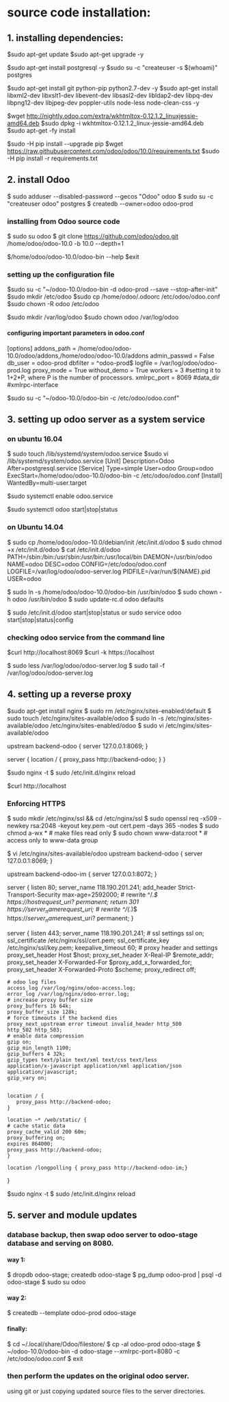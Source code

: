# source code installation:
## 1.  installing dependencies:
$sudo apt-get update
$sudo apt-get upgrade -y

$sudo apt-get install postgresql -y
$sudo su -c "createuser -s $(whoami)" postgres

$sudo apt-get install git python-pip python2.7-dev -y
$sudo apt-get install libxml2-dev libxslt1-dev libevent-dev libsasl2-dev libldap2-dev libpq-dev libpng12-dev libjpeg-dev poppler-utils node-less node-clean-css -y

$wget http://nightly.odoo.com/extra/wkhtmltox-0.12.1.2_linuxjessie-amd64.deb
$sudo dpkg -i wkhtmltox-0.12.1.2_linux-jessie-amd64.deb
$sudo apt-get -fy install

$sudo -H pip install --upgrade pip
$wget https://raw.githubusercontent.com/odoo/odoo/10.0/requirements.txt
$sudo -H pip install -r requirements.txt

## 2. install Odoo
$ sudo adduser --disabled-password --gecos "Odoo" odoo
$ sudo su -c "createuser odoo" postgres
$ createdb --owner=odoo odoo-prod

### installing from Odoo source code
$ sudo su odoo
$ git clone https://github.com/odoo/odoo.git /home/odoo/odoo-10.0 -b 10.0 --depth=1

$/home/odoo/odoo-10.0/odoo-bin --help
$exit

### setting up the configuration file
$sudo su -c "~/odoo-10.0/odoo-bin -d odoo-prod --save --stop-after-init" 
$sudo mkdir /etc/odoo
$sudo cp /home/odoo/.odoorc /etc/odoo/odoo.conf
$sudo chown -R odoo /etc/odoo

$sudo mkdir /var/log/odoo
$sudo chown odoo /var/log/odoo

#### configuring important parameters in odoo.conf
[options]
addons_path = /home/odoo/odoo-10.0/odoo/addons,/home/odoo/odoo-10.0/addons
admin_passwd = False
db_user = odoo-prod
dbfilter = ^odoo-prod$
logfile = /var/log/odoo/odoo-prod.log
proxy_mode = True
without_demo = True
workers = 3  #setting it to 1+2*P, where P is the number of processors. 
xmlrpc_port = 8069
#data_dir
#xmlrpc-interface

$sudo su -c "~/odoo-10.0/odoo-bin -c /etc/odoo/odoo.conf" 

## 3. setting up odoo server as a  system service
###  on ubuntu 16.04
$ sudo touch /lib/systemd/system/odoo.service
$sudo vi /lib/systemd/system/odoo.service
[Unit]
Description=Odoo
After=postgresql.service
[Service]
Type=simple
User=odoo
Group=odoo
ExecStart=/home/odoo/odoo-10.0/odoo-bin -c /etc/odoo/odoo.conf
[Install]
WantedBy=multi-user.target

$sudo systemctl enable odoo.service

$sudo systemctl odoo start|stop|status

### on Ubuntu 14.04 
$ sudo cp /home/odoo/odoo-10.0/debian/init /etc/init.d/odoo
$ sudo chmod +x /etc/init.d/odoo
$ cat /etc/init.d/odoo
PATH=/sbin:/bin:/usr/sbin:/usr/bin:/usr/local/bin
DAEMON=/usr/bin/odoo
NAME=odoo
DESC=odoo
CONFIG=/etc/odoo/odoo.conf
LOGFILE=/var/log/odoo/odoo-server.log
PIDFILE=/var/run/${NAME}.pid
USER=odoo

$ sudo ln -s /home/odoo/odoo-10.0/odoo-bin /usr/bin/odoo
$ sudo chown -h odoo /usr/bin/odoo
$ sudo update-rc.d odoo defaults

$ sudo /etc/init.d/odoo start|stop|status or sudo service odoo start|stop|status|config

### checking odoo service from the command line
$curl http://localhost:8069
$curl -k https://localhost
<html><head><script>window.location = '/web' + location.hash;
</script></head></html>

$ sudo less /var/log/odoo/odoo-server.log
$ sudo tail -f /var/log/odoo/odoo-server.log

## 4. setting up a reverse proxy
$sudo apt-get install nginx
$ sudo rm /etc/nginx/sites-enabled/default
$ sudo touch /etc/nginx/sites-available/odoo
$ sudo ln -s /etc/nginx/sites-available/odoo /etc/nginx/sites-enabled/odoo
$ sudo vi /etc/nginx/sites-available/odoo

upstream backend-odoo {
   server 127.0.0.1:8069;
}

server {
   location / {
      proxy_pass http://backend-odoo;
   }
}


$sudo nginx -t
$ sudo /etc/init.d/nginx reload

$curl http://localhost
<html><head><script>window.location = '/web' + location.hash;
</script></head></html>

### Enforcing HTTPS
$ sudo mkdir /etc/nginx/ssl && cd /etc/nginx/ssl
$ sudo openssl req -x509 -newkey rsa:2048 -keyout key.pem -out cert.pem -days 365 -nodes
$ sudo chmod a-wx * # make files read only
$ sudo chown www-data:root * # access only to www-data group

$ vi /etc/nginx/sites-available/odoo
upstream backend-odoo {
   	server 127.0.0.1:8069;
}

upstream backend-odoo-im { server 127.0.0.1:8072; }

server {
	  listen 80;
	  server_name 118.190.201.241;
	  add_header Strict-Transport-Security max-age=2592000;
	#  rewrite ^/.*$ https://$host$request_uri? permanent;
	  return 301 https://$server_name$request_uri;
	#  rewrite ^/(.*)$ https://$server_name$request_uri? permanent;
}

server {
	  listen 443;
	  server_name 118.190.201.241;
	# ssl settings
	  ssl on;
	  ssl_certificate /etc/nginx/ssl/cert.pem;
	  ssl_certificate_key /etc/nginx/ssl/key.pem;
	  keepalive_timeout 60;
	# proxy header and settings
	  proxy_set_header Host $host;
	  proxy_set_header X-Real-IP $remote_addr;
	  proxy_set_header X-Forwarded-For $proxy_add_x_forwarded_for;
	  proxy_set_header X-Forwarded-Proto $scheme;
	  proxy_redirect off;

	# odoo log files
	access_log /var/log/nginx/odoo-access.log;
	error_log /var/log/nginx/odoo-error.log;
	# increase proxy buffer size
	proxy_buffers 16 64k;
	proxy_buffer_size 128k;
	# force timeouts if the backend dies
	proxy_next_upstream error timeout invalid_header http_500
	http_502 http_503;
	# enable data compression
	gzip on;
	gzip_min_length 1100;
	gzip_buffers 4 32k;
	gzip_types text/plain text/xml text/css text/less
	application/x-javascript application/xml application/json
	application/javascript;
	gzip_vary on;


	location / {
	   proxy_pass http://backend-odoo;
	}

	location ~* /web/static/ {
	# cache static data
	proxy_cache_valid 200 60m;
	proxy_buffering on;
	expires 864000;
	proxy_pass http://backend-odoo;
	}

	location /longpolling { proxy_pass http://backend-odoo-im;}
}


$sudo nginx -t
$ sudo /etc/init.d/nginx reload

## 5. server and module updates
### database backup, then swap odoo server to odoo-stage database and serving on 8080. 
#### way 1:
$ dropdb odoo-stage; createdb odoo-stage
$ pg_dump odoo-prod | psql -d odoo-stage
$ sudo su odoo
#### way 2:
$ createdb --template odoo-prod odoo-stage

#### finally:
$ cd ~/.local/share/Odoo/filestore/
$ cp -al odoo-prod odoo-stage
$ ~/odoo-10.0/odoo-bin -d odoo-stage --xmlrpc-port=8080 -c /etc/odoo/odoo.conf
$ exit

### then perform the updates on the original odoo server.
using git or just copying updated source files to the server directories.












